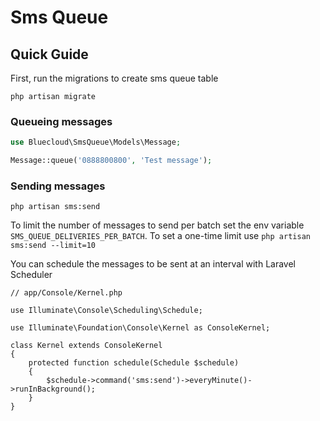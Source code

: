 # Sms Queue

## Quick Guide

First, run the migrations to create sms queue table
```terminal
php artisan migrate
```

### Queueing messages

```php
use Bluecloud\SmsQueue\Models\Message;

Message::queue('0888800800', 'Test message');
```

### Sending messages

```terminal
php artisan sms:send
```

To limit the number of messages to send per batch set the env variable `SMS_QUEUE_DELIVERIES_PER_BATCH`. To set a
one-time limit use `php artisan sms:send --limit=10`

You can schedule the messages to be sent at an interval with Laravel Scheduler

```injectablephp
// app/Console/Kernel.php

use Illuminate\Console\Scheduling\Schedule;

use Illuminate\Foundation\Console\Kernel as ConsoleKernel;

class Kernel extends ConsoleKernel
{
    protected function schedule(Schedule $schedule)
    {
        $schedule->command('sms:send')->everyMinute()->runInBackground();
    }
}

```
